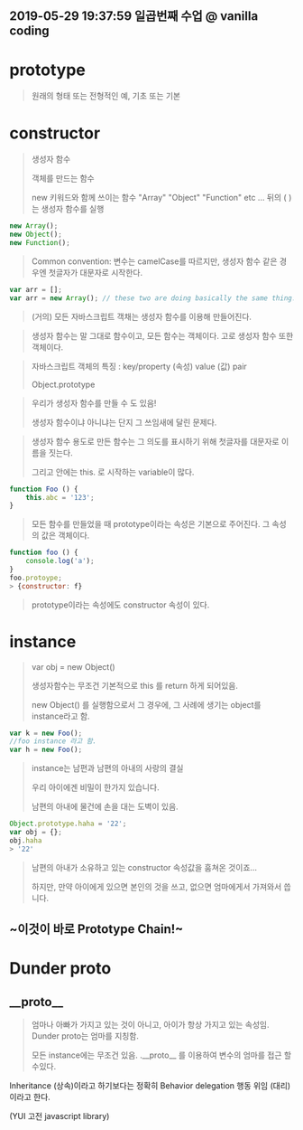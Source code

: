 2019-05-29 19:37:59 일곱번째 수업 @ vanilla coding
---

# prototype

> 원래의 형태 또는 전형적인 예, 기초 또는 기본

# constructor

> 생성자 함수
>
> 객체를 만드는 함수
>
> new 키워드와 함께 쓰이는 함수 "Array" "Object" "Function" etc ... 뒤의 ( )는 생성자 함수를 실행

~~~javascript
new Array();
new Object();
new Function();
~~~

> Common convention: 변수는 camelCase를 따르지만, 생성자 함수 같은 경우엔 첫글자가 대문자로 시작한다. 

~~~javascript
var arr = [];
var arr = new Array(); // these two are doing basically the same thing.
~~~

> (거의) 모든 자바스크립트 객채는 생성자 함수를 이용해 만들어진다.

> 생성자 함수는 말 그대로 함수이고, 모든 함수는 객체이다. 고로 생성자 함수 또한 객체이다.

> 자바스크립트 객체의 특징 : key/property (속성) value (값) pair
>
> Object.prototype



> 우리가 생성자 함수를 만들 수 도 있음!
>
> 생성자 함수이냐 아니냐는 단지 그 쓰임새에 달린 문제다.



> 생성자 함수 용도로 만든 함수는 그 의도를 표시하기 위해 첫글자를 대문자로 이름을 짓는다. 
>
> 그리고 안에는 this. 로 시작하는 variable이 많다. 

~~~javascript
function Foo () {
    this.abc = '123';
}
~~~

> 모든 함수를 만들었을 때 prototype이라는 속성은 기본으로 주어진다. 그 속성의 값은 객체이다.

~~~javascript
function foo () {
    console.log('a');
}
foo.protoype;
> {constructor: f}
~~~

> prototype이라는 속성에도 constructor 속성이 있다. 

# instance

> var obj = new Object()
>
> 생성자함수는 무조건 기본적으로 this 를 return 하게 되어있음.
>
> new Object() 를 실행함으로서 그 경우에, 그 사례에 생기는 object를 instance라고 함.

~~~javascript
var k = new Foo();
//foo instance 라고 함.
var h = new Foo();

~~~

> instance는 남편과 남편의 아내의 사랑의 결실
>
> 우리 아이에겐 비밀이 한가지 있습니다. 
>
> 남편의 아내에 물건에 손을 대는 도벽이 있음.

~~~javascript
Object.prototype.haha = '22';
var obj = {};
obj.haha
> '22'
~~~

> 남편의 아내가 소유하고 있는 constructor 속성값을 훔쳐온 것이죠...
>
> 하지만, 만약 아이에게 있으면 본인의 것을 쓰고, 없으면 엄마에게서 가져와서 씁니다.

## ~이것이 바로 Prototype Chain!~

# Dunder proto

## \__proto\_\_

> 엄마나 아빠가 가지고 있는 것이 아니고, 아이가 항상 가지고 있는 속성임. Dunder proto는 엄마를 지칭함. 
>
> 모든 instance에는 무조건 있음.     .\__proto\_\_ 를 이용하여 변수의 엄마를 접근 할수있다.

 Inheritance (상속)이라고 하기보다는 정확히 Behavior delegation 행동 위임 (대리)이라고 한다. 

(YUI 고전 javascript library)



